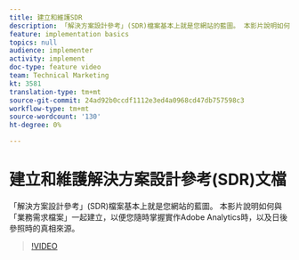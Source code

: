 ```yaml
---
title: 建立和維護SDR
description: 「解決方案設計參考」(SDR)檔案基本上就是您網站的藍圖。 本影片說明如何與「業務需求檔案」一起建立一份檔案，以便您隨時掌握實作Adobe Analytics時，以及日後參照時可回到的真相來源。
feature: implementation basics
topics: null
audience: implementer
activity: implement
doc-type: feature video
team: Technical Marketing
kt: 3581
translation-type: tm+mt
source-git-commit: 24ad92b0ccdf1112e3ed4a0968cd47db757598c3
workflow-type: tm+mt
source-wordcount: '130'
ht-degree: 0%

---
```



# 建立和維護解決方案設計參考(SDR)文檔

「解決方案設計參考」(SDR)檔案基本上就是您網站的藍圖。 本影片說明如何與「業務需求檔案」一起建立，以便您隨時掌握實作Adobe Analytics時，以及日後參照時的真相來源。

>[!VIDEO](https://video.tv.adobe.com/v/28754/?quality=12)
